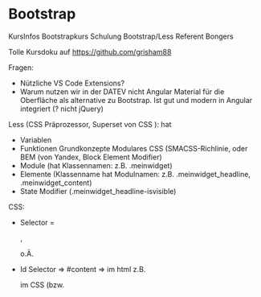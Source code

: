 # Bootstrap
KursInfos Bootstrapkurs
Schulung Bootstrap/Less
Referent Bongers

Tolle Kursdoku auf https://github.com/grisham88

Fragen: 
- Nützliche VS Code Extensions?
- Warum nutzen wir in der DATEV nicht Angular Material für die Oberfläche als 
	alternative zu Bootstrap. Ist gut und modern in Angular integriert (? nicht jQuery)


Less (CSS Präprozessor, Superset von CSS ):
hat
- Variablen
- Funktionen
Grundkonzepte Modulares CSS (SMACSS-Richlinie, oder BEM (von Yandex, Block Element Modifier)
- Module  (hat Klassennamen: z.B. .meinwidget) 
- Elemente (Klassenname hat Modulnamen: z.B. .meinwidget_headline, .meinwidget_content)
- State Modifier (.meinwidget_headline-isvisible)

CSS:
- Selector = <p>, <div> o.Ä.
- Id Selector => #content => im html z.B. <div id="content">
	im CSS (bzw. <style>), #content
	- Id Selector ist kritisch, weil schwer steuerbar, wechselwirkungen leichter möglich
- sensibel, was wann wo wirkt.
	-> möglichst nur Klassen verwenden (dienen dann auch der Rollenzuordnung
- Klassendefinitionen überlagern sich.
	-> class="btn btn-success" 
		es werden zuerst die btn eigenschaften zugewiesen und dann btn-success
		-> die Reihenfolge bestimmt was zählt und kann/sollte verfeinern

		
		
- Benennung nach Tiefe: in CSS auch diese Reihenfplge einhalten.
	-  -> allg. Layout
	- btn 
	- state/modifier/utilities  (.is-aktive; .has-sidebar; .is-disabled; .u-

Schreibweise:
Modul  Element state/modifier/utilities
.meinmodul_button-mystate

Site: lesscss.org

less compiler installieren: npm install i -g less

Nutzung : lessc lessdateiname zielcssdateiname

Extension Easy less -> automatisches Übersetzen

Grundsätzliches: 
- alles CSS geht
- Variablen: @name ; kann überall verwendet werden.
- Funktionen: 
	Farben: lighten, darken, spin (
	
Variablen:
- Mixins (wie komplette CSS Klassen die in anderen Verwendet werden können.
- Hierarchien (über Parentselector (&) genau zuordnen)
- Modul
	
CSS wird immer asynchron geladen; JS synchron/blockierend
	
Bootstrp:
- CSS Präpozessor/Framework
- Bootstrap3 in Less geschrieben
- Bootstrap4 in Sess geschrieben

Man sieht (meist) ob eine Website mit Bootstrap gemacht wurde.

CSS-Frameworks: (z.B. Bootstrap, Skeleton, Pure.CSS, PrimeNG, ..., Angular Material ,Foundation ( sehr umfangreich))
- vordefinierte Klassen
- Gestaltungsraster (Grid)
- Verlässlich
- responsive 
- Resets/Normalisierung (z.B. neue Grid cleart, setzt Werte zurück)
- manche haben JS im Bauch

Bootstrap3:
- werden Funktionen aus der bootstrap.js benötigt, muss jquery zu installiert werden.


Bezeichnung:
- mt -> MarginTop
- mb -> marginBottom
- padding ...
- ...
- Es gibt fixed Layoutbreiten mit Sprungpunkten. Randbreite wechselt, damit Content stabiler bleibt. Ab einer bestimmten breite vollflexibel.
	Die Sprungpunkte hängen an den Geräteklassen. (xs, s, md, lg
- Layout Schachtel im Container (responsiv); container-fluid (nutzt komplette device width)
- die classen von Bootstrap sind gut auf getboostrap.com zu finden.

Unterschiede Bootstrap3-> 4;
- z.B. abstände um Elemente 



Bootstrap4:
- flexgrids;

Sonstiges:
NPM:
- npm init; Neustart npm Projekt -> mit anlegen package.json
- wichtig immer mit npm installieren, weil dann die package.json mitaktualisiert wird.
- genutzte Ressource; normal angeben potentiell mit @versionsnummer
- developer Ressource: Testframework, o.ä. -> mit --save-dev

https://github.com/grisham88
